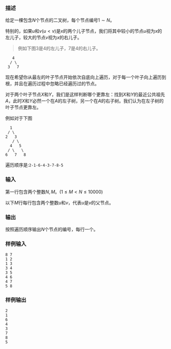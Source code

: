 ### 描述
给定一棵包含$N$个节点的二叉树，每个节点编号$1 \sim N$。

特别的，如果$u$和$v(u \lt v)$是$x$的两个儿子节点，我们将其中较小的节点$u$视为$x$的左儿子，较大的节点$v$视为$x$的右儿子。

> 例如下图$3$是$4$的左儿子，$7$是$4$的右儿子。

```
   4
  / \
 3   7
```
现在希望你从最左的叶子节点开始依次自底向上遍历，对于每一个叶子向上遍历到根，并且在遍历过程中忽略已经遍历过的节点。

对于两个叶子节点$X$和$Y$，我们是这样判断哪个更靠左：找到$X$和$Y$的最近公共祖先$A$，此时$X$和$Y$必然一个在$A$的左子树，另一个在$A$的右子树。我们认为在左子树的叶子节点更靠左。

例如对于下图
```
  1
 / \
2   3
   / \
  4   5
 / \   \
6   7   8
```
遍历顺序是:`2-1-6-4-3-7-8-5`

### 输入
第一行包含两个整数$N,M$。$(1 \leq M \lt N \leq 10000)$

以下$M$行每行包含两个整数$u$和$v$，代表$u$是$v$的父节点。

### 输出
按照遍历顺序输出$N$个节点的编号，每行一个。
### 样例输入
```
8 7
1 2
1 3
3 4
3 5
4 6
4 7
5 8
```
### 样例输出
```
2
1
6
4
3
7
8
5
```